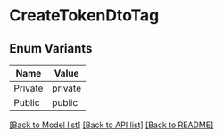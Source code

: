 # CreateTokenDtoTag

## Enum Variants

| Name | Value |
|---- | -----|
| Private | private |
| Public | public |


[[Back to Model list]](../README.md#documentation-for-models) [[Back to API list]](../README.md#documentation-for-api-endpoints) [[Back to README]](../README.md)


